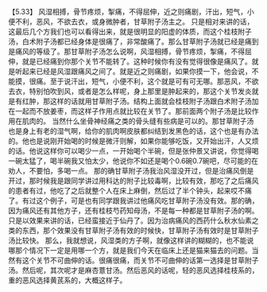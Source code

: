 【5.33】  风湿相搏，骨节疼烦，掣痛，不得屈伸，近之则痛剧，汗出，短气，小便不利，恶风，不欲去衣，或身微肿者，甘草附子汤主之。
只是相对来讲的话，这最后几个方我们也可以看得出来，就是很明显的阳虚的体质，而这个桂枝附子汤，白术附子汤都已经身体是很痛了，非常酸痛了。那么甘草附子汤就已经是痛到是痛风的等级了。那甘草附子汤怎么说啊，风湿相搏，骨节疼烦，掣痛，不得屈伸，就是已经痛到你那个关节不能转了。这种时候你有没有觉得很像是痛风了。就是听起来已经是风湿跟痛风之间了。就是近之则痛剧，如果你摸一下，他会说，不能摸，很痛。至于说汗出，短气，小便不利，这个就是可有可无哪。那恶风，不欲去衣，特别怕吹到风，或者是怎么样呢，身上那里是肿起来的，那这个关节发炎就是有红肿，那这样的话就用甘草附子汤。结构上面就会桂枝附子汤跟白术附子汤加在一起而不放姜枣，而这样子作用点就比较在关节了。那前面两个附子汤是比较作用在肌肉的。
当然什么坐骨神经痛之类的骨头缝有些病是可以的。那甘草附子汤也是身上有老的湿气啊，给你的肌肉啊皮肤都纠结到发黑色的话，这个也是有办法的。他也是说刚开始喝的时候是微汗则解，如果你能够吃饭，又开始出汗，人又烦的话。他说这样你可以喝少一点，一开始喝个半碗，但是张仲景又讲说，你觉得喝一碗太猛了，喝半碗我又怕太少，他说你不如还是喝个0.6碗0.7碗吧，尽可能的在劝人，不要怕，多喝一点。
那的确甘草附子汤我治风湿没开过，但是治痛风倒是开过，那时候我是跟同学讲过用科达的附子比较毒啊，比较有效，那吃了之后痛风的患者有过，他吃了之后就整个人在床上麻倒，然后过了半个钟头，起来哎不痛了。有过这个例子，可是也有同学跟我讲过他痛风吃甘草附子汤没有效。那的确，因为痛风还有其他方子，还有桂枝芍药知母汤，不是每一种都是甘草附子汤的啊。只是以效果来讲的话，已经蛮接近于仙丹了。因为治病痛风的西药什么秋水仙素之类的东西，那个效果没有甘草附子汤有效的时候快，甘草附子汤有效时是甘草附子汤比较快。
那么，我就想说，风湿类的方子啊，就像这样讲的糊糊的，也不能说哪那个情况下一定是用哪一个方，就是我们今天在临床上还是猫来猫去的问题。当然有这个关节不可曲伸的话。很痛很痛，而关节不可曲伸的话第一选择是甘草附子汤。然后呢，其次呢才是麻杏薏甘汤。然后恶风的话呢，轻的恶风选择桂枝系的，重的恶风选择黄芪系的，大概这样子。
